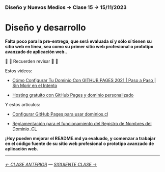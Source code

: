 ### Diseño y Nuevos Medios → Clase 15 → 15/11/2023

# Diseño y desarrollo

**Falta poco para la pre-entrega, que será evaluada sí y sólo sí tienen su sitio web en línea, sea como su primer sitio web profesional o prototipo avanzado de aplicación web.**.

:rotating_light: :rotating_light: Recuerden revisar :rotating_light: :rotating_light: 

Estos videos: 

- [Cómo Configurar Tu Dominio Con GITHUB PAGES 2021 | Paso a Paso | Sin Morir en el Intento](https://youtu.be/rD8KoCn_nJc)

- [Hosting gratuito con GitHub Pages y dominio personalizado](https://www.youtube.com/watch?v=nbUR1jzVI5g&t=328s)

Y estos artículos: 

- [Configurar GitHub Pages para usar dominios.cl](https://ggerena.medium.com/configurar-github-pages-para-usar-dominios-cl-13c1a644699f)

- [Reglamentación para el funcionamiento del Registro de Nombres del Dominio .CL](https://www.nic.cl/normativa/reglamentacion.html)

**¡Hoy pueden mejorar el README.md ya evaluado, y comenzar a trabajar en el código fuente de su sitio web profesional o prototipo avanzado de aplicación web.**

- - - - - - - 

###### [← CLASE ANTERIOR](https://github.com/profesorfaco/dno037-2023-2/tree/main/clase-14) — [SIGUIENTE CLASE →](https://github.com/profesorfaco/dno037-2023-2/tree/main/clase-16)
